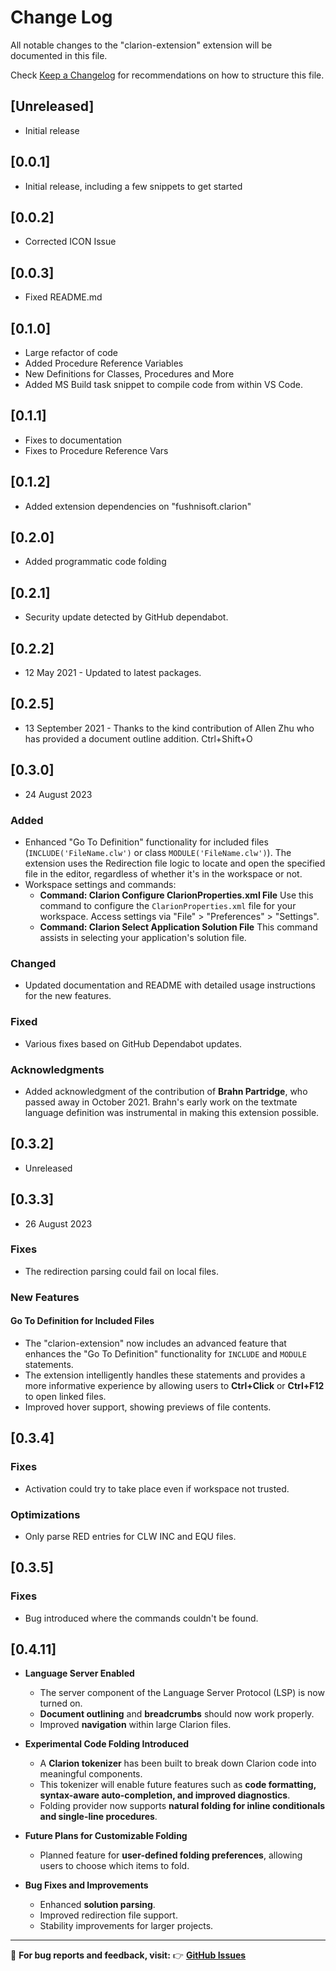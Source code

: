 # Change Log
All notable changes to the "clarion-extension" extension will be documented in this file.

Check [Keep a Changelog](http://keepachangelog.com/) for recommendations on how to structure this file.

## [Unreleased]
- Initial release

## [0.0.1]
- Initial release, including a few snippets to get started

## [0.0.2]
- Corrected ICON Issue

## [0.0.3]
- Fixed README.md

## [0.1.0]
- Large refactor of code
- Added Procedure Reference Variables
- New Definitions for Classes, Procedures and More
- Added MS Build task snippet to compile code from within VS Code.

## [0.1.1]
- Fixes to documentation 
- Fixes to Procedure Reference Vars

## [0.1.2]
- Added extension dependencies on "fushnisoft.clarion"

## [0.2.0]
- Added programmatic code folding

## [0.2.1]
- Security update detected by GitHub dependabot.

## [0.2.2]
- 12 May 2021 - Updated to latest packages.  

## [0.2.5]
- 13 September 2021 - Thanks to the kind contribution of Allen Zhu who has provided a document outline addition. Ctrl+Shift+O 

## [0.3.0]
- 24 August 2023

### Added
- Enhanced "Go To Definition" functionality for included files (`INCLUDE('FileName.clw')` or class `MODULE('FileName.clw')`). The extension uses the Redirection file logic to locate and open the specified file in the editor, regardless of whether it's in the workspace or not.
- Workspace settings and commands:
  - **Command: Clarion Configure ClarionProperties.xml File**
    Use this command to configure the `ClarionProperties.xml` file for your workspace. Access settings via "File" > "Preferences" > "Settings".
  - **Command: Clarion Select Application Solution File**
    This command assists in selecting your application's solution file.

### Changed
- Updated documentation and README with detailed usage instructions for the new features.

### Fixed
- Various fixes based on GitHub Dependabot updates.

### Acknowledgments
- Added acknowledgment of the contribution of **Brahn Partridge**, who passed away in October 2021. Brahn's early work on the textmate language definition was instrumental in making this extension possible.

## [0.3.2]
- Unreleased

## [0.3.3]
- 26 August 2023

### Fixes
- The redirection parsing could fail on local files.

### New Features
#### Go To Definition for Included Files
- The "clarion-extension" now includes an advanced feature that enhances the "Go To Definition" functionality for `INCLUDE` and `MODULE` statements.
- The extension intelligently handles these statements and provides a more informative experience by allowing users to **Ctrl+Click** or **Ctrl+F12** to open linked files.
- Improved hover support, showing previews of file contents.

## [0.3.4]
### Fixes
- Activation could try to take place even if workspace not trusted.

### Optimizations
- Only parse RED entries for CLW INC and EQU files.

## [0.3.5]
### Fixes
- Bug introduced where the commands couldn't be found.

## [0.4.11]
- **Language Server Enabled**
  - The server component of the Language Server Protocol (LSP) is now turned on.
  - **Document outlining** and **breadcrumbs** should now work properly.
  - Improved **navigation** within large Clarion files.

- **Experimental Code Folding Introduced**
  - A **Clarion tokenizer** has been built to break down Clarion code into meaningful components.
  - This tokenizer will enable future features such as **code formatting, syntax-aware auto-completion, and improved diagnostics**.
  - Folding provider now supports **natural folding for inline conditionals and single-line procedures**.

- **Future Plans for Customizable Folding**
  - Planned feature for **user-defined folding preferences**, allowing users to choose which items to fold.

- **Bug Fixes and Improvements**
  - Enhanced **solution parsing**.
  - Improved redirection file support.
  - Stability improvements for larger projects.

---

🔗 **For bug reports and feedback, visit:** 👉 **[GitHub Issues](https://github.com/msarson/Clarion-Extension/issues)**
